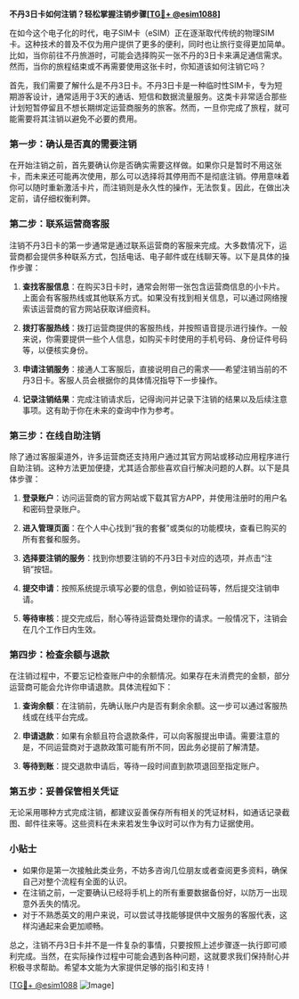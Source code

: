 **不丹3日卡如何注销？轻松掌握注销步骤[[TG💪+ @esim1088](https://t.me/s/esim1088)]**

在如今这个电子化的时代，电子SIM卡（eSIM）正在逐渐取代传统的物理SIM卡。这种技术的普及不仅为用户提供了更多的便利，同时也让旅行变得更加简单。比如，当你前往不丹旅游时，可能会选择购买一张不丹的3日卡来满足通信需求。然而，当你的旅程结束或不再需要使用这张卡时，你知道该如何注销它吗？

首先，我们需要了解什么是不丹3日卡。不丹3日卡是一种临时性SIM卡，专为短期游客设计，通常适用于3天的通话、短信和数据流量服务。这类卡非常适合那些计划短暂停留且不想长期绑定运营商服务的旅客。然而，一旦你完成了旅程，就可能需要将其注销以避免不必要的费用。

### **第一步：确认是否真的需要注销**
在开始注销之前，首先要确认你是否确实需要这样做。如果你只是暂时不用这张卡，而未来还可能再次使用，那么可以选择将其停用而不是彻底注销。停用意味着你可以随时重新激活卡片，而注销则是永久性的操作，无法恢复。因此，在做出决定前，请仔细权衡利弊。

### **第二步：联系运营商客服**
注销不丹3日卡的第一步通常是通过联系运营商的客服来完成。大多数情况下，运营商都会提供多种联系方式，包括电话、电子邮件或在线聊天等。以下是具体的操作步骤：

1. **查找客服信息**：在购买3日卡时，通常会附带一张包含运营商信息的小卡片。上面会有客服热线或其他联系方式。如果没有找到相关信息，可以通过网络搜索该运营商的官方网站获取详细资料。
   
2. **拨打客服热线**：拨打运营商提供的客服热线，并按照语音提示进行操作。一般来说，你需要提供一些个人信息，如购买卡时使用的手机号码、身份证件号码等，以便核实身份。

3. **申请注销服务**：接通人工客服后，直接说明自己的需求——希望注销当前的不丹3日卡。客服人员会根据你的具体情况指导下一步操作。

4. **记录注销结果**：完成注销请求后，记得询问并记录下注销的结果以及后续注意事项。这有助于你在未来的查询中作为参考。

### **第三步：在线自助注销**
除了通过客服渠道外，许多运营商还支持用户通过其官方网站或移动应用程序进行自助注销。这种方法更加便捷，尤其适合那些喜欢自行解决问题的人群。以下是具体步骤：

1. **登录账户**：访问运营商的官方网站或下载其官方APP，并使用注册时的用户名和密码登录账户。

2. **进入管理页面**：在个人中心找到“我的套餐”或类似的功能模块，查看已购买的所有套餐和服务。

3. **选择要注销的服务**：找到你想要注销的不丹3日卡对应的选项，并点击“注销”按钮。

4. **提交申请**：按照系统提示填写必要的信息，例如验证码等，然后提交注销申请。

5. **等待审核**：提交完成后，耐心等待运营商处理你的请求。一般情况下，注销会在几个工作日内生效。

### **第四步：检查余额与退款**
在注销过程中，不要忘记检查账户中的余额情况。如果存在未消费完的金额，部分运营商可能会允许你申请退款。具体流程如下：

1. **查询余额**：在注销前，先确认账户内是否有剩余余额。这一步可以通过客服热线或在线平台完成。

2. **申请退款**：如果有余额且符合退款条件，可以向客服提出申请。需要注意的是，不同运营商对于退款政策可能有所不同，因此务必提前了解清楚。

3. **等待到账**：提交退款申请后，等待一段时间直到款项退回至指定账户。

### **第五步：妥善保管相关凭证**
无论采用哪种方式完成注销，都建议妥善保存所有相关的凭证材料，如通话记录截图、邮件往来等。这些资料在未来若发生争议时可以作为有力证据使用。

### **小贴士**
- 如果你是第一次接触此类业务，不妨多咨询几位朋友或者查阅更多资料，确保自己对整个流程有全面的认识。
- 在注销之前，一定要确认已经将手机上的所有重要数据备份好，以防万一出现意外丢失的情况。
- 对于不熟悉英文的用户来说，可以尝试寻找能够提供中文服务的客服代表，这样沟通起来会更加顺畅。

总之，注销不丹3日卡并不是一件复杂的事情，只要按照上述步骤逐一执行即可顺利完成。当然，在实际操作过程中可能会遇到各种问题，这就要求我们保持耐心并积极寻求帮助。希望本文能为大家提供足够的指引和支持！

[[TG💪+ @esim1088](https://t.me/s/esim1088) ![Image](https://i.postimg.cc/4NQfJmqS/Snipaste-2025-05-13-00-14-12.png)]
